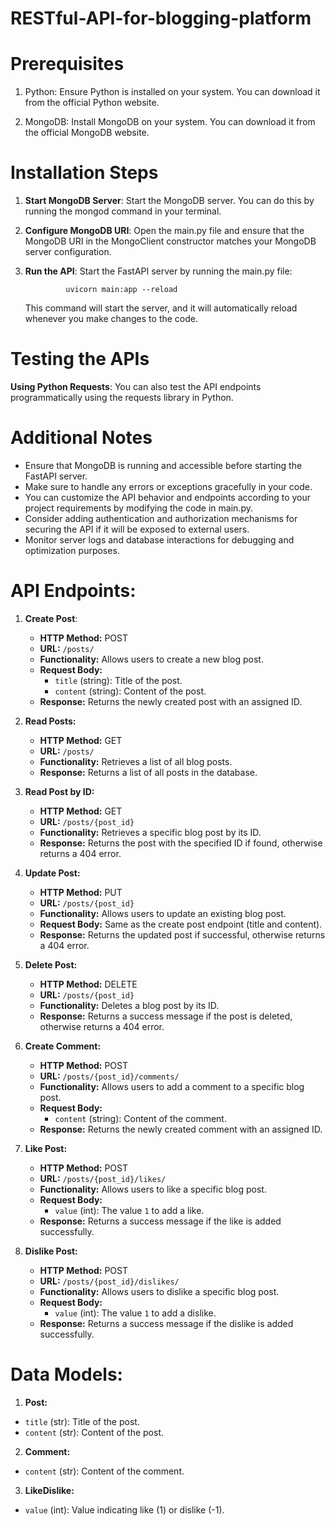 # RESTful-API-for-blogging-platform



# Prerequisites

1. Python: Ensure Python is installed on your system. You can download it from the official Python website.
   
2. MongoDB: Install MongoDB on your system. You can download it from the official MongoDB website.

# Installation Steps

1. **Start MongoDB Server**:
   Start the MongoDB server. You can do this by running the mongod command in your terminal.

2. **Configure MongoDB URI**:
   Open the main.py file and ensure that the MongoDB URI in the MongoClient constructor matches your MongoDB server configuration.

3. **Run the API**:
   Start the FastAPI server by running the main.py file:
   
                uvicorn main:app --reload
   
   This command will start the server, and it will automatically reload whenever you make changes to the code.

   

# Testing the APIs

**Using Python Requests**:
You can also test the API endpoints programmatically using the requests library in Python. 


# Additional Notes

- Ensure that MongoDB is running and accessible before starting the FastAPI server.
- Make sure to handle any errors or exceptions gracefully in your code.
- You can customize the API behavior and endpoints according to your project requirements by modifying the code in main.py.
- Consider adding authentication and authorization mechanisms for securing the API if it will be exposed to external users.
- Monitor server logs and database interactions for debugging and optimization purposes.

# API Endpoints:

1. **Create Post**:
   - **HTTP Method:** POST
   - **URL:** `/posts/`
   - **Functionality:** Allows users to create a new blog post.
   - **Request Body:**
     - `title` (string): Title of the post.
     - `content` (string): Content of the post.
   - **Response:** Returns the newly created post with an assigned ID.

2. **Read Posts:**
   - **HTTP Method:** GET
   - **URL:** `/posts/`
   - **Functionality:** Retrieves a list of all blog posts.
   - **Response:** Returns a list of all posts in the database.

3. **Read Post by ID:**
   - **HTTP Method:** GET
   - **URL:** `/posts/{post_id}`
   - **Functionality:** Retrieves a specific blog post by its ID.
   - **Response:** Returns the post with the specified ID if found, otherwise returns a 404 error.

4. **Update Post:**
   - **HTTP Method:** PUT
   - **URL:** `/posts/{post_id}`
   - **Functionality:** Allows users to update an existing blog post.
   - **Request Body:** Same as the create post endpoint (title and content).
   - **Response:** Returns the updated post if successful, otherwise returns a 404 error.

5. **Delete Post:**
   - **HTTP Method:** DELETE
   - **URL:** `/posts/{post_id}`
   - **Functionality:** Deletes a blog post by its ID.
   - **Response:** Returns a success message if the post is deleted, otherwise returns a 404 error.

6. **Create Comment:**
   - **HTTP Method:** POST
   - **URL:** `/posts/{post_id}/comments/`
   - **Functionality:** Allows users to add a comment to a specific blog post.
   - **Request Body:**
     - `content` (string): Content of the comment.
   - **Response:** Returns the newly created comment with an assigned ID.

7. **Like Post:**
   - **HTTP Method:** POST
   - **URL:** `/posts/{post_id}/likes/`
   - **Functionality:** Allows users to like a specific blog post.
   - **Request Body:**
     - `value` (int): The value `1` to add a like.
   - **Response:** Returns a success message if the like is added successfully.

8. **Dislike Post:**
   - **HTTP Method:** POST
   - **URL:** `/posts/{post_id}/dislikes/`
   - **Functionality:** Allows users to dislike a specific blog post.
   - **Request Body:**
     - `value` (int): The value `1` to add a dislike.
   - **Response:** Returns a success message if the dislike is added successfully.

# Data Models:

 1. **Post:**
  - `title` (str): Title of the post.
  - `content` (str): Content of the post.

 2. **Comment:**
  - `content` (str): Content of the comment.

 3. **LikeDislike:**
  - `value` (int): Value indicating like (1) or dislike (-1).





   
